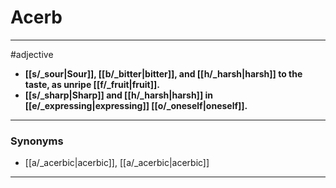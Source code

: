 # Acerb
---
#adjective
- **[[s/_sour|Sour]], [[b/_bitter|bitter]], and [[h/_harsh|harsh]] to the taste, as unripe [[f/_fruit|fruit]].**
- **[[s/_sharp|Sharp]] and [[h/_harsh|harsh]] in [[e/_expressing|expressing]] [[o/_oneself|oneself]].**
---
### Synonyms
- [[a/_acerbic|acerbic]], [[a/_acerbic|acerbic]]
---
